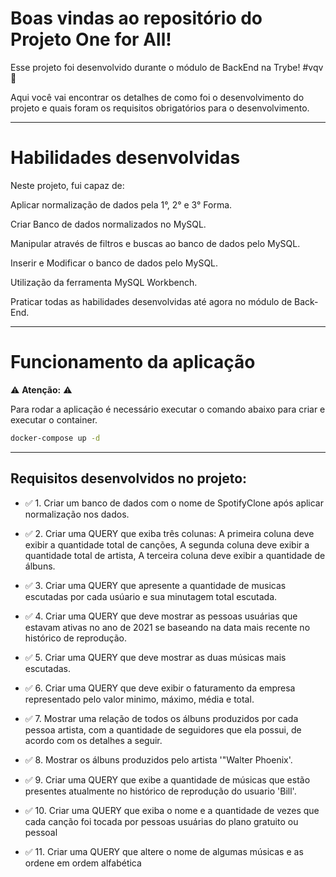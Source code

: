 # Boas vindas ao repositório do Projeto One for All!

Esse projeto foi desenvolvido durante o módulo de BackEnd na Trybe! #vqv 🚀

Aqui você vai encontrar os detalhes de como foi o desenvolvimento do projeto e quais foram os requisitos obrigatórios para o desenvolvimento.

---

# Habilidades desenvolvidas

Neste projeto, fui capaz de:

Aplicar normalização de dados pela 1°, 2° e 3° Forma.

Criar Banco de dados normalizados no MySQL.

Manipular através de filtros e buscas ao banco de dados pelo MySQL.

Inserir e Modificar o banco de dados pelo MySQL.

Utilização da ferramenta MySQL Workbench.

Praticar todas as habilidades desenvolvidas até agora no módulo de Back-End.

---

# Funcionamento da aplicação

⚠ **Atenção:** ⚠

Para rodar a aplicação é necessário executar o comando abaixo para criar e executar o container.
```sh
docker-compose up -d
```
---
## Requisitos desenvolvidos no projeto:

- ✅ 1. Criar um banco de dados com o nome de SpotifyClone após aplicar normalização nos dados.
- ✅ 2. Criar uma QUERY que exiba três colunas: A primeira coluna deve exibir a quantidade total de canções, A segunda coluna deve exibir a quantidade total de artista, A terceira coluna deve exibir a quantidade de álbuns.
- ✅ 3. Criar uma QUERY que apresente a quantidade de musicas escutadas por cada usúario e sua minutagem total escutada.
- ✅ 4. Criar uma QUERY que deve mostrar as pessoas usuárias que estavam ativas no ano de 2021 se baseando na data mais recente no histórico de reprodução.

- ✅ 5. Criar uma QUERY que deve mostrar as duas músicas mais escutadas.
- ✅ 6.  Criar uma QUERY que deve exibir o faturamento da empresa representado pelo valor minimo, máximo, média e total.
- ✅ 7. Mostrar uma relação de todos os álbuns produzidos por cada pessoa artista, com a quantidade de seguidores que ela possui, de acordo com os detalhes a seguir.
- ✅ 8. Mostrar os álbuns produzidos pelo artista '"Walter Phoenix'.
- ✅ 9. Criar uma QUERY que exibe a quantidade de músicas que estão presentes atualmente no histórico de reprodução do usuario 'Bill'.
- ✅ 10. Criar uma QUERY que exiba o nome e a quantidade de vezes que cada canção foi tocada por pessoas usuárias do plano gratuito ou pessoal
- ✅ 11. Criar uma QUERY que altere o nome de algumas músicas e as ordene em ordem alfabética
